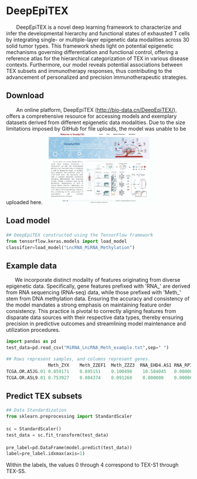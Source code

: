 # DeepEpiTEX
&nbsp;&nbsp;&nbsp;&nbsp;&nbsp;&nbsp; DeepEpiTEX is a novel deep learning framework to characterize and infer the developmental hierarchy and functional states of exhausted T cells by integrating single- or multiple-layer epigenetic data modalities across 30 solid tumor types. This framework sheds light on potential epigenetic mechanisms governing differentiation and functional control, offering a reference atlas for the hierarchical categorization of TEX in various disease contexts. Furthermore, our model reveals potential associations between TEX subsets and immunotherapy responses, thus contributing to the advancement of personalized and precision immunotherapeutic strategies.

## Download
&nbsp;&nbsp;&nbsp;&nbsp;&nbsp;&nbsp; 
An online platform, DeepEpiTEX (http://bio-data.cn/DeepEpiTEX/), offers a comprehensive resource for accessing models and exemplary datasets derived from different epigenetic data modalities. Due to the size limitations imposed by GitHub for file uploads, the model was unable to be uploaded here.
<img src="Webserver/DeepEpiTEX_home.jpg" width="60%">


## Load model

``` python
## DeepEpiTEX constructed using the TensorFlow framework
from tensorflow.keras.models import load_model
classifier=load_model("LncRNA_MiRNA_Methylation")
```

## Example data

&nbsp;&nbsp;&nbsp;&nbsp;&nbsp;&nbsp;We incorporate distinct modality of features originating from diverse epigenetic data. Specifically, gene features prefixed with 'RNA_' are derived from RNA sequencing (RNA-seq) data, while those prefixed with 'Meth_' stem from DNA methylation data. Ensuring the accuracy and consistency of the model mandates a strong emphasis on maintaining feature order consistency. This practice is pivotal to correctly aligning features from disparate data sources with their respective data types, thereby ensuring precision in predictive outcomes and streamlining model maintenance and utilization procedures.

``` python
import pandas as pd
test_data=pd.read_csv("MiRNA_LncRNA_Meth_example.txt",sep=" ")
``` 
``` python
## Rows represent samples, and columns represent genes.
                Meth_ZYX	Meth_ZZEF1	Meth_ZZZ3  RNA_EHD4.AS1	RNA_RP11.166P13
TCGA.OR.A5JG.01	0.859171	0.895151	0.100498	10.584045	0.000000
TCGA.OR.A5L9.01	0.753927	0.804374	0.091260	0.000000	0.000000
```
## Predict TEX subsets

``` python
## Data Standardization
from sklearn.preprocessing import StandardScaler

sc = StandardScaler()
test_data = sc.fit_transform(test_data)

pre_label=pd.DataFrame(model.predict(test_data))
label=pre_label.idxmax(axis=1)

``` 
Within the labels, the values 0 through 4 correspond to TEX-S1 through TEX-S5.
